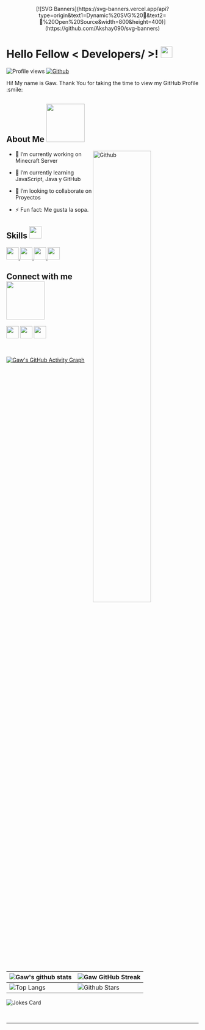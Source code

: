 <p align="center">
    [![SVG Banners](https://svg-banners.vercel.app/api?type=origin&text1=Dynamic%20SVG%20🤠&text2=💖%20Open%20Source&width=800&height=400)](https://github.com/Akshay090/svg-banners)
</p>

<h1> Hello Fellow < Developers/ >! <img src = "https://raw.githubusercontent.com/MartinHeinz/MartinHeinz/master/wave.gif" width = 30px> </h1>
<p align='center'>
</p>


![Profile views](https://visitor-badge.glitch.me/badge?page_id=GawNull.GawNull)
[![Github](https://img.shields.io/github/followers/GawNull?label=Follow&style=social)](https://github.com/GawNull)

<div size='20px'> Hi! My name is Gaw. Thank You for taking the time to view my GitHub Profile :smile: 
</div>

<h2> About Me <img src = "https://media0.giphy.com/media/KDDpcKigbfFpnejZs6/giphy.gif?cid=ecf05e47oy6f4zjs8g1qoiystc56cu7r9tb8a1fe76e05oty&rid=giphy.gif" width = 100px></h2>

<img width="55%" align="right" alt="Github" src="https://raw.githubusercontent.com/onimur/.github/master/.resources/git-header.svg" />

- 🔭 I’m currently working on  Minecraft Server
  
- 🌱 I’m currently learning JavaScript, Java y GitHub
  
- 👯 I’m looking to collaborate on Proyectos
  
- ⚡ Fun fact: Me gusta la sopa.

<h2> Skills <img src = "https://media2.giphy.com/media/QssGEmpkyEOhBCb7e1/giphy.gif?cid=ecf05e47a0n3gi1bfqntqmob8g9aid1oyj2wr3ds3mg700bl&rid=giphy.gif" width = 32px> </h2>
<a href= https://github.com/GawNull?tab=repositories&q=&type=&language=python&sort= > <img width ='32px' src ='https://raw.githubusercontent.com/rahulbanerjee26/githubAboutMeGenerator/main/icons/python.svg'> </a>
<a href= https://github.com/GawNull?tab=repositories&q=&type=&language=javascript&sort= > <img width ='32px' src ='https://raw.githubusercontent.com/rahulbanerjee26/githubAboutMeGenerator/main/icons/javascript.svg'> </a>
<a href= https://github.com/GawNull?tab=repositories&q=&type=&language=css&sort= > <img width ='32px' src ='https://raw.githubusercontent.com/rahulbanerjee26/githubAboutMeGenerator/main/icons/css.svg'> </a>
<a href= https://github.com/GawNull?tab=repositories&q=&type=&language=html&sort= > <img width ='32px' src ='https://raw.githubusercontent.com/rahulbanerjee26/githubAboutMeGenerator/main/icons/html.svg'> </a>


<h2> Connect with me <img src='https://raw.githubusercontent.com/ShahriarShafin/ShahriarShafin/main/Assets/handshake.gif' width="100px"> </h2>
<a href = 'https://www.twitter.com/NoobCoder07'> <img width = '32px' align= 'center' src="https://raw.githubusercontent.com/rahulbanerjee26/githubAboutMeGenerator/main/icons/twitter.svg"/></a> 
<a href = 'http://aditya664.me/'> <img width = '32px' align= 'center' src="https://cdn.discordapp.com/attachments/852918689786495016/973679529606389791/Discord-Logo.png"/></a> 
<a href = 'https://www.github.com/GawNull'> <img width = '32px' align= 'center' src="https://raw.githubusercontent.com/rahulbanerjee26/githubAboutMeGenerator/main/icons/github.svg"/></a>
  
<br>
<br>
  <br>
  
[![Gaw's GitHub Activity Graph](https://activity-graph.herokuapp.com/graph?username=GawNull&theme=tokyonight)](https://github.com/GawNull)

| ![Gaw's github stats](https://github-readme-stats.vercel.app/api?username=GawNull&show_icons=true&theme=tokyonight) | ![Gaw GitHub Streak](https://github-readme-streak-stats.herokuapp.com/?user=GawNull&theme=tokyonight) |
| --- | --- |
| ![Top Langs](https://github-readme-stats.vercel.app/api/top-langs/?username=GawNull&theme=tokyonight) | ![Github Stars](https://github-readme-stats.vercel.app/api?username=GawNull&show_icons=true&locale=en&count_private=true&hide_rank=true&custom_title=My%20GitHub%20Stats&disable_animations=true&theme=tokyonight) |

![Jokes Card](https://readme-jokes.vercel.app/api?theme=tokyonight)


<br>


-----
